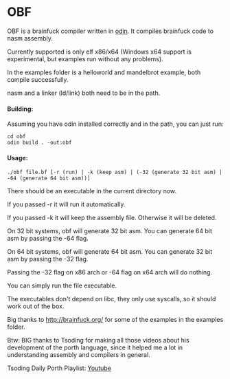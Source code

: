 # OBF

OBF is a brainfuck compiler written in [odin](https://github.com/odin-lang/Odin). It compiles brainfuck code to nasm assembly.

Currently supported is only elf x86/x64 (Windows x64 support is experimental, but examples run without any problems).

In the examples folder is a helloworld and mandelbrot example, both compile successfully.

nasm and a linker (ld/link) both need to be in the path.

#### Building:

Assuming you have odin installed correctly and in the path, you can just run:

```
cd obf
odin build . -out:obf
```

#### Usage:
```
./obf file.bf [-r (run) | -k (keep asm) | (-32 (generate 32 bit asm) | -64 (generate 64 bit asm))]
```
There should be an executable in the current directory now.

If you passed -r it will run it automatically.

If you passed -k it will keep the assembly file. Otherwise it will be deleted.

On 32 bit systems, obf will generate 32 bit asm. You can generate 64 bit asm by passing the -64 flag.

On 64 bit systems, obf will generate 64 bit asm. You can generate 32 bit asm by passing the -32 flag.

Passing the -32 flag on x86 arch or -64 flag on x64 arch will do nothing.

You can simply run the file executable.

The executables don't depend on libc, they only use syscalls, so it should work out of the box.

Big thanks to http://brainfuck.org/ for some of the examples in the examples folder.

Btw: BIG thanks to Tsoding for making all those videos about his development of the porth language, since it helped me a lot in understanding assembly
and compilers in general.

Tsoding Daily Porth Playlist: [Youtube](https://www.youtube.com/playlist?list=PLpM-Dvs8t0VbMZA7wW9aR3EtBqe2kinu4)
